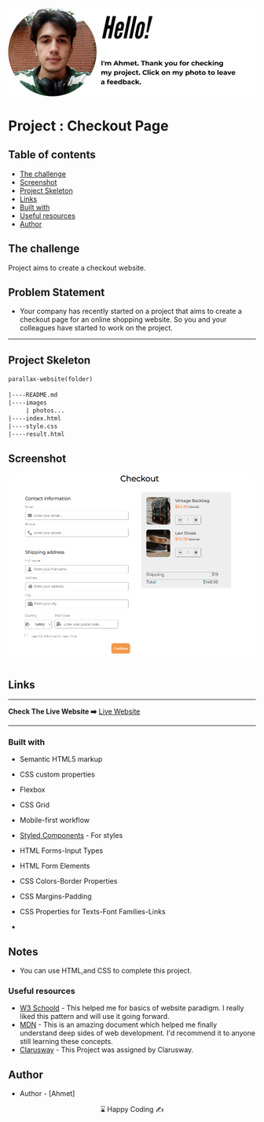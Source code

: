 <p align="center">
<a href="https://www.linkedin.com/in/ahmet-ayd%C4%B1n-2583b1199/" target="_blank"><img src="ahmet.png" alt="screenshot"></a>
</p>




# Project : Checkout Page

## Table of contents

  - [The challenge](#the-challenge)
  - [Screenshot](#screenshot)
  - [Project Skeleton ](#project-skeleton)
  - [Links](#links)
  - [Built with](#built-with)
  - [Useful resources](#useful-resources)
- [Author](#author)



## The challenge
Project aims to create a checkout website.

## Problem Statement

- Your company has recently started on a project that aims to create a checkout page for an online shopping website. So you and your colleagues have started to work on the project.
<hr>



## Project Skeleton 

```
parallax-website(folder)

|----README.md                   
|----images      
     | photos...
|----index.html  
|----style.css   
|----result.html

```

## Screenshot
<p align="center">
<a href="https://bavi-boop.github.io/checkout-page/"><img src="checkout.png" alt="screenshot"></a>
</p>



## Links
<hr>
<b>Check The Live Website ➡️</b> <a href="https://bavi-boop.github.io/checkout-page/">Live Website</a>
<hr>

### Built with

- Semantic HTML5 markup
- CSS custom properties
- Flexbox
- CSS Grid
- Mobile-first workflow

- [Styled Components](https://styled-components.com/) - For styles
	
- HTML Forms-Input Types 

- HTML Form Elements

- CSS Colors-Border Properties

- CSS Margins-Padding

- CSS Properties for Texts-Font Families-Links


-

## Notes

- You can use HTML,and CSS to complete this project.

### Useful resources

- [W3 Schoold](https://www.w3schools.com/) - This helped me for basics of website paradigm. I really liked this pattern and will use it going forward.
- [MDN](https://developer.mozilla.org/en-US/) - This is an amazing document which helped me finally understand deep sides of web development. I'd recommend it to anyone still learning these concepts.
- [Clarusway](https://clarusway.com/aws-devops/?gclid=Cj0KCQjwr4eYBhDrARIsANPywCjMru99tYkggAXDKaHPXlmNHqGXxFtkPw_EeiIechV8YNa6bUd9DLkaAsJkEALw_wcB) - This Project was assigned by Clarusway.





## Author

- Author - [Ahmet]

<center> &#8987; Happy Coding  &#9997; </center>

